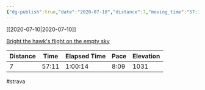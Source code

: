 ```yaml
---
{"dg-publish":true,"date":"2020-07-10","distance":7,"moving_time":"57:11","elapsed_time":"1:00:14","pace":"8:09","total_elevation_gain":1031,"url":"https://www.strava.com/activities/3743380104","permalink":"/01-personal/strava/2020-07-10-bright-the-hawk-s-flight-on-the-empty-sky/","dgPassFrontmatter":true}
---
```



[[2020-07-10\|2020-07-10]]

[Bright the hawk's flight on the empty sky](https://www.strava.com/activities/3743380104)

| Distance | Time  | Elapsed Time | Pace | Elevation |
| -------- | ----- | ------------ | ---- | --------- |
| 7        | 57:11 | 1:00:14      | 8:09 | 1031      |




#strava
